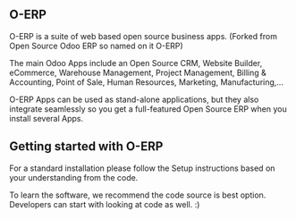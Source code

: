 O-ERP
-----

O-ERP is a suite of web based open source business apps. (Forked from Open Source Odoo ERP so named on it O-ERP)

The main Odoo Apps include an Open Source CRM,
Website Builder,
eCommerce,
Warehouse Management,
Project Management,
Billing &amp; Accounting,
Point of Sale,
Human Resources,
Marketing,
Manufacturing,...

O-ERP Apps can be used as stand-alone applications, but they also integrate seamlessly so you get
a full-featured Open Source ERP when you install several Apps.

Getting started with O-ERP
--------------------------

For a standard installation please follow the Setup instructions based on your understanding from the code.

To learn the software, we recommend the code source is best option. Developers can start with looking at code as well. :)

